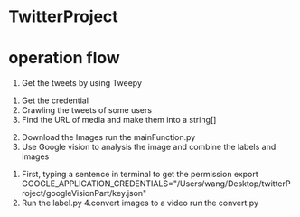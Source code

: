 # TwitterProject
# operation flow
1. Get the tweets by using Tweepy
1) Get the credential
2) Crawling the tweets of some users
3) Find the URL of media and make them into a string[]
2. Download the Images
run the mainFunction.py
3. Use Google vision to analysis the image and combine the labels and images
1) First, typing a sentence in terminal to get the permission
export GOOGLE_APPLICATION_CREDENTIALS="/Users/wang/Desktop/twitterProject/googleVisionPart/key.json" 
2) Run the label.py
4.convert images to a video
run the convert.py

